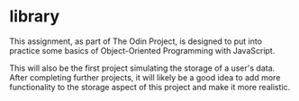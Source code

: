 # library

This assignment, as part of The Odin Project, is designed to put into practice some basics of Object-Oriented Programming with JavaScript.  

This will also be the first project simulating the storage of a user's data.  After completing further projects, it will likely be a good idea to add more functionality to the storage aspect of this project and make it more realistic.